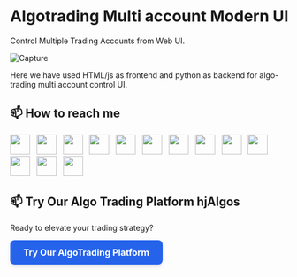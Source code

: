 # Algotrading Multi account Modern  UI

Control Multiple Trading Accounts from Web UI.

![Capture](https://github.com/hemangjoshi37a/Algotrading_Multi_account_Modern_UI/assets/12392345/385751ce-8335-45d3-8beb-383d4b85fd7a)

Here we have used HTML/js as frontend and python as backend for algo-trading multi account control UI.



## 📫 How to reach me
[<img height="36" src="https://cdn.simpleicons.org/similarweb"/>](https://hjlabs.in/) &nbsp;
[<img height="36" src="https://cdn.simpleicons.org/WhatsApp"/>](https://wa.me/917016525813) &nbsp;
[<img height="36" src="https://cdn.simpleicons.org/telegram"/>](https://t.me/hjlabs) &nbsp;
[<img height="36" src="https://cdn.simpleicons.org/Gmail"/>](mailto:hemangjoshi37a@gmail.com) &nbsp;
[<img height="36" src="https://cdn.simpleicons.org/LinkedIn"/>](https://www.linkedin.com/in/hemang-joshi-046746aa) &nbsp;
[<img height="36" src="https://cdn.simpleicons.org/facebook"/>](https://www.facebook.com/hemangjoshi37) &nbsp;
[<img height="36" src="https://cdn.simpleicons.org/Twitter"/>](https://twitter.com/HemangJ81509525) &nbsp;
[<img height="36" src="https://cdn.simpleicons.org/tumblr"/>](https://www.tumblr.com/blog/hemangjoshi37a-blog) &nbsp;
[<img height="36" src="https://cdn.simpleicons.org/StackOverflow"/>](https://stackoverflow.com/users/8090050/hemang-joshi) &nbsp;
[<img height="36" src="https://cdn.simpleicons.org/Instagram"/>](https://www.instagram.com/hemangjoshi37) &nbsp;
[<img height="36" src="https://cdn.simpleicons.org/Pinterest"/>](https://in.pinterest.com/hemangjoshi37a) &nbsp;
[<img height="36" src="https://cdn.simpleicons.org/Blogger"/>](http://hemangjoshi.blogspot.com) &nbsp;
[<img height="36" src="https://cdn.simpleicons.org/gitlab"/>](https://gitlab.com/hemangjoshi37a) &nbsp;


## 📫 Try Our Algo Trading Platform hjAlgos

Ready to elevate your trading strategy? 

<a href="https://hjalgos.hjlabs.in" style="
    display: inline-block;
    padding: 12px 24px;
    background-color: #2563EB;
    color: #FFFFFF;
    text-decoration: none;
    border-radius: 8px;
    font-weight: bold;
    font-size: 16px;
    transition: background-color 0.3s, transform 0.3s;
    box-shadow: 0 4px 6px rgba(0, 0, 0, 0.1);
">
    Try Our AlgoTrading Platform
</a>
